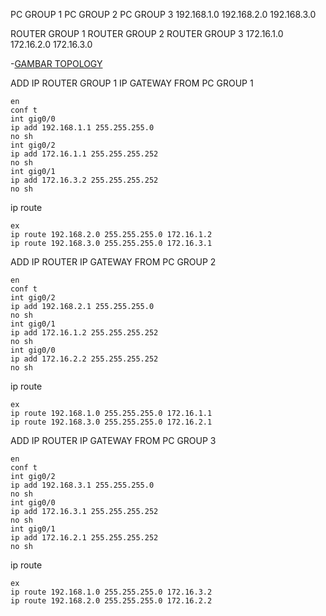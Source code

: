 PC GROUP 1    PC GROUP 2     PC GROUP 3
192.168.1.0   192.168.2.0    192.168.3.0


ROUTER GROUP 1  ROUTER GROUP 2    ROUTER GROUP 3
172.16.1.0      172.16.2.0        172.16.3.0


-[GAMBAR TOPOLOGY](https://ibb.co/c1Dq7b1)


ADD IP ROUTER GROUP 1
IP GATEWAY FROM PC GROUP 1
```
en
conf t 
int gig0/0
ip add 192.168.1.1 255.255.255.0
no sh
int gig0/2
ip add 172.16.1.1 255.255.255.252
no sh
int gig0/1
ip add 172.16.3.2 255.255.255.252
no sh
```
ip route
```
ex
ip route 192.168.2.0 255.255.255.0 172.16.1.2
ip route 192.168.3.0 255.255.255.0 172.16.3.1
```
ADD IP ROUTER
IP GATEWAY FROM PC GROUP 2
```
en
conf t 
int gig0/2
ip add 192.168.2.1 255.255.255.0
no sh
int gig0/1
ip add 172.16.1.2 255.255.255.252
no sh
int gig0/0
ip add 172.16.2.2 255.255.255.252
no sh
```
ip route
```
ex
ip route 192.168.1.0 255.255.255.0 172.16.1.1
ip route 192.168.3.0 255.255.255.0 172.16.2.1
```

ADD IP ROUTER
IP GATEWAY FROM PC GROUP 3

```
en
conf t
int gig0/2
ip add 192.168.3.1 255.255.255.0
no sh
int gig0/0
ip add 172.16.3.1 255.255.255.252
no sh
int gig0/1
ip add 172.16.2.1 255.255.255.252
no sh
```
ip route
```
ex
ip route 192.168.1.0 255.255.255.0 172.16.3.2
ip route 192.168.2.0 255.255.255.0 172.16.2.2
```








